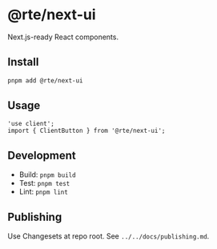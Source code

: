 # @rte/next-ui

Next.js-ready React components.

## Install

```bash
pnpm add @rte/next-ui
```

## Usage

```tsx
'use client';
import { ClientButton } from '@rte/next-ui';
```

## Development

- Build: `pnpm build`
- Test: `pnpm test`
- Lint: `pnpm lint`

## Publishing

Use Changesets at repo root. See `../../docs/publishing.md`.

